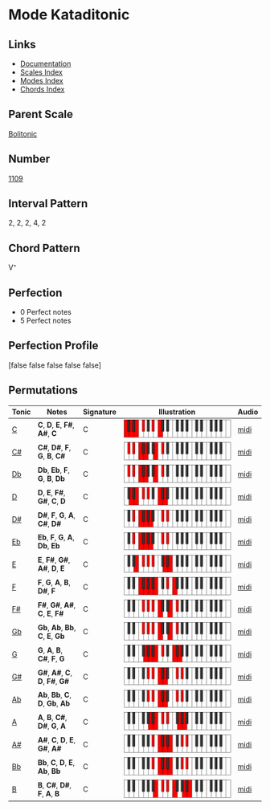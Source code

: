 # Mode Kataditonic

## Links

- [Documentation](README.md)
- [Scales Index](Scales.md)
- [Modes Index](Modes.md)
- [Chords Index](Chords.md)

## Parent Scale

[Bolitonic](ScaleBolitonic.md)

## Number

[1109](https://ianring.com/musictheory/scales/1109)

## Interval Pattern

2, 2, 2, 4, 2

## Chord Pattern

V⁺

## Perfection

- 0 Perfect notes
- 5 Perfect notes

## Perfection Profile

[false false false false false]

## Permutations

| Tonic | Notes | Signature | Illustration | Audio |
|-------|-------|-----------|--------------|-------|
| [C](ModeCNaturalKataditonic.md) | **C**, **D**, **E**, **F#**, **A#**, **C** | C | ![CNaturalKataditonic](ModeCNaturalKataditonic.png) | [midi](https://github.com/edipermadi/music/blob/main/docs/ModeCNaturalKataditonic.mid?raw=true) |
| [C#](ModeCSharpKataditonic.md) | **C#**, **D#**, **F**, **G**, **B**, **C#** | C | ![CSharpKataditonic](ModeCSharpKataditonic.png) | [midi](https://github.com/edipermadi/music/blob/main/docs/ModeCSharpKataditonic.mid?raw=true) |
| [Db](ModeDFlatKataditonic.md) | **Db**, **Eb**, **F**, **G**, **B**, **Db** | C | ![DFlatKataditonic](ModeDFlatKataditonic.png) | [midi](https://github.com/edipermadi/music/blob/main/docs/ModeDFlatKataditonic.mid?raw=true) |
| [D](ModeDNaturalKataditonic.md) | **D**, **E**, **F#**, **G#**, **C**, **D** | C | ![DNaturalKataditonic](ModeDNaturalKataditonic.png) | [midi](https://github.com/edipermadi/music/blob/main/docs/ModeDNaturalKataditonic.mid?raw=true) |
| [D#](ModeDSharpKataditonic.md) | **D#**, **F**, **G**, **A**, **C#**, **D#** | C | ![DSharpKataditonic](ModeDSharpKataditonic.png) | [midi](https://github.com/edipermadi/music/blob/main/docs/ModeDSharpKataditonic.mid?raw=true) |
| [Eb](ModeEFlatKataditonic.md) | **Eb**, **F**, **G**, **A**, **Db**, **Eb** | C | ![EFlatKataditonic](ModeEFlatKataditonic.png) | [midi](https://github.com/edipermadi/music/blob/main/docs/ModeEFlatKataditonic.mid?raw=true) |
| [E](ModeENaturalKataditonic.md) | **E**, **F#**, **G#**, **A#**, **D**, **E** | C | ![ENaturalKataditonic](ModeENaturalKataditonic.png) | [midi](https://github.com/edipermadi/music/blob/main/docs/ModeENaturalKataditonic.mid?raw=true) |
| [F](ModeFNaturalKataditonic.md) | **F**, **G**, **A**, **B**, **D#**, **F** | C | ![FNaturalKataditonic](ModeFNaturalKataditonic.png) | [midi](https://github.com/edipermadi/music/blob/main/docs/ModeFNaturalKataditonic.mid?raw=true) |
| [F#](ModeFSharpKataditonic.md) | **F#**, **G#**, **A#**, **C**, **E**, **F#** | C | ![FSharpKataditonic](ModeFSharpKataditonic.png) | [midi](https://github.com/edipermadi/music/blob/main/docs/ModeFSharpKataditonic.mid?raw=true) |
| [Gb](ModeGFlatKataditonic.md) | **Gb**, **Ab**, **Bb**, **C**, **E**, **Gb** | C | ![GFlatKataditonic](ModeGFlatKataditonic.png) | [midi](https://github.com/edipermadi/music/blob/main/docs/ModeGFlatKataditonic.mid?raw=true) |
| [G](ModeGNaturalKataditonic.md) | **G**, **A**, **B**, **C#**, **F**, **G** | C | ![GNaturalKataditonic](ModeGNaturalKataditonic.png) | [midi](https://github.com/edipermadi/music/blob/main/docs/ModeGNaturalKataditonic.mid?raw=true) |
| [G#](ModeGSharpKataditonic.md) | **G#**, **A#**, **C**, **D**, **F#**, **G#** | C | ![GSharpKataditonic](ModeGSharpKataditonic.png) | [midi](https://github.com/edipermadi/music/blob/main/docs/ModeGSharpKataditonic.mid?raw=true) |
| [Ab](ModeAFlatKataditonic.md) | **Ab**, **Bb**, **C**, **D**, **Gb**, **Ab** | C | ![AFlatKataditonic](ModeAFlatKataditonic.png) | [midi](https://github.com/edipermadi/music/blob/main/docs/ModeAFlatKataditonic.mid?raw=true) |
| [A](ModeANaturalKataditonic.md) | **A**, **B**, **C#**, **D#**, **G**, **A** | C | ![ANaturalKataditonic](ModeANaturalKataditonic.png) | [midi](https://github.com/edipermadi/music/blob/main/docs/ModeANaturalKataditonic.mid?raw=true) |
| [A#](ModeASharpKataditonic.md) | **A#**, **C**, **D**, **E**, **G#**, **A#** | C | ![ASharpKataditonic](ModeASharpKataditonic.png) | [midi](https://github.com/edipermadi/music/blob/main/docs/ModeASharpKataditonic.mid?raw=true) |
| [Bb](ModeBFlatKataditonic.md) | **Bb**, **C**, **D**, **E**, **Ab**, **Bb** | C | ![BFlatKataditonic](ModeBFlatKataditonic.png) | [midi](https://github.com/edipermadi/music/blob/main/docs/ModeBFlatKataditonic.mid?raw=true) |
| [B](ModeBNaturalKataditonic.md) | **B**, **C#**, **D#**, **F**, **A**, **B** | C | ![BNaturalKataditonic](ModeBNaturalKataditonic.png) | [midi](https://github.com/edipermadi/music/blob/main/docs/ModeBNaturalKataditonic.mid?raw=true) |
